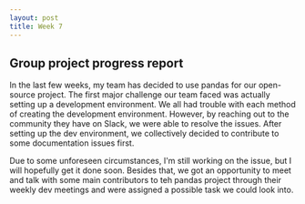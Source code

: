```yaml
---
layout: post
title: Week 7
---
```


## Group project progress report 

In the last few weeks, my team has decided to use pandas for our open-source project. The first major challenge our team faced was actually setting up a development environment. We all had trouble with each method of creating the development environment. However, by reaching out to the community they have on Slack, we were able to resolve the issues. After setting up the dev environment, we collectively decided to contribute to some documentation issues first.
<!--more-->
 Due to some unforeseen circumstances, I'm still working on the issue, but I will hopefully get it done soon. Besides that, we got an opportunity to meet and talk with some main contributors to teh pandas project through their weekly dev meetings and were assigned a possible task we could look into. 

